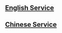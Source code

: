 ## [English Service](https://us02web.zoom.us/j/81876410063?pwd=MFQwcmVjeldzNDZEZjk4K1BRbGQ1Zz09)
## [Chinese Service](http://cecv.org)
